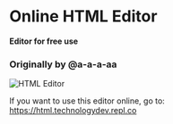 # Online HTML Editor

**Editor for free use**

### Originally by @a-a-a-aa

![HTML Editor](https://github.com/TechDudie/Online-HTML-Editor/blob/master/screenshot.jpg)

If you want to use this editor online, go to: https://html.technologydev.repl.co

